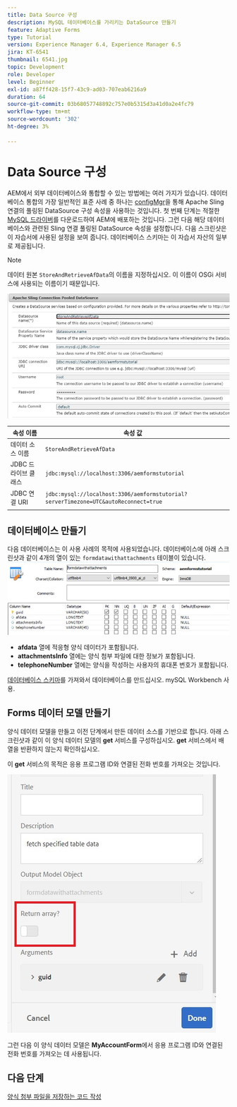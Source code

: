 ```yaml
---
title: Data Source 구성
description: MySQL 데이터베이스를 가리키는 DataSource 만들기
feature: Adaptive Forms
type: Tutorial
version: Experience Manager 6.4, Experience Manager 6.5
jira: KT-6541
thumbnail: 6541.jpg
topic: Development
role: Developer
level: Beginner
exl-id: a87ff428-15f7-43c9-ad03-707eab6216a9
duration: 64
source-git-commit: 03b68057748892c757e0b5315d3a41d0a2e4fc79
workflow-type: tm+mt
source-wordcount: '302'
ht-degree: 3%

---
```


# Data Source 구성

AEM에서 외부 데이터베이스와 통합할 수 있는 방법에는 여러 가지가 있습니다. 데이터베이스 통합의 가장 일반적인 표준 사례 중 하나는 [configMgr](http://localhost:4502/system/console/configMgr)을 통해 Apache Sling 연결의 풀링된 DataSource 구성 속성을 사용하는 것입니다.
첫 번째 단계는 적절한 [MySQL 드라이버](https://mvnrepository.com/artifact/mysql/mysql-connector-java)를 다운로드하여 AEM에 배포하는 것입니다.
그런 다음 해당 데이터베이스와 관련된 Sling 연결 풀링된 DataSource 속성을 설정합니다. 다음 스크린샷은 이 자습서에 사용된 설정을 보여 줍니다. 데이터베이스 스키마는 이 자습서 자산의 일부로 제공됩니다.

>[!NOTE]
>데이터 원본 `StoreAndRetrieveAfData`의 이름을 지정하십시오. 이 이름이 OSGi 서비스에 사용되는 이름이기 때문입니다.


![데이터 원본](assets/data-source.JPG)

| 속성 이름 | 속성 값 |   |
|---------------------|------------------------------------------------------------------------------------|---|
| 데이터 소스 이름 | `StoreAndRetrieveAfData` |   |
| JDBC 드라이브 클래스 | `jdbc:mysql://localhost:3306/aemformstutorial` |   |
| JDBC 연결 URI | `jdbc:mysql://localhost:3306/aemformstutorial?serverTimezone=UTC&autoReconnect=true` |   |
|                     |                                                                                    |   |


## 데이터베이스 만들기


다음 데이터베이스는 이 사용 사례의 목적에 사용되었습니다. 데이터베이스에 아래 스크린샷과 같이 4개의 열이 있는 `formdatawithattachments` 테이블이 있습니다.
![데이터 기반](assets/table-schema.JPG)

* **afdata** 열에 적응형 양식 데이터가 포함됩니다.
* **attachmentsInfo** 열에는 양식 첨부 파일에 대한 정보가 포함됩니다.
* **telephoneNumber** 열에는 양식을 작성하는 사용자의 휴대폰 번호가 포함됩니다.

[데이터베이스 스키마](assets/data-base-schema.sql)를 가져와서 데이터베이스를 만드십시오.
mySQL Workbench 사용.

## Forms 데이터 모델 만들기

양식 데이터 모델을 만들고 이전 단계에서 만든 데이터 소스를 기반으로 합니다.
아래 스크린샷과 같이 이 양식 데이터 모델의 **get** 서비스를 구성하십시오.
**get** 서비스에서 배열을 반환하지 않는지 확인하십시오.

이 **get** 서비스의 목적은 응용 프로그램 ID와 연결된 전화 번호를 가져오는 것입니다.

![get-service](assets/get-service.JPG)

그런 다음 이 양식 데이터 모델은 **MyAccountForm**&#x200B;에서 응용 프로그램 ID와 연결된 전화 번호를 가져오는 데 사용됩니다.

## 다음 단계

[양식 첨부 파일을 저장하는 코드 작성](./store-form-attachments.md)
